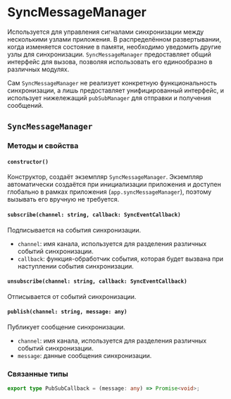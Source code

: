 # SyncMessageManager

Используется для управления сигналами синхронизации между несколькими узлами приложения. В распределённом развертывании, когда изменяется состояние в памяти, необходимо уведомить другие узлы для синхронизации. `SyncMessageManager` предоставляет общий интерфейс для вызова, позволяя использовать его единообразно в различных модулях.

Сам `SyncMessageManager` не реализует конкретную функциональность синхронизации, а лишь предоставляет унифицированный интерфейс, и использует нижележащий `pubSubManager` для отправки и получения сообщений.

## `SyncMessageManager`

### Методы и свойства

#### `constructor()`

Конструктор, создаёт экземпляр `SyncMessageManager`. Экземпляр автоматически создаётся при инициализации приложения и доступен глобально в рамках приложения (`app.syncMessageManager`), поэтому вызывать его вручную не требуется.

#### `subscribe(channel: string, callback: SyncEventCallback)`

Подписывается на события синхронизации.

- `channel`: имя канала, используется для разделения различных событий синхронизации.
- `callback`: функция-обработчик события, которая будет вызвана при наступлении события синхронизации.

#### `unsubscribe(channel: string, callback: SyncEventCallback)`

Отписывается от событий синхронизации.

#### `publish(channel: string, message: any)`

Публикует сообщение синхронизации.

- `channel`: имя канала, используется для разделения различных событий синхронизации.
- `message`: данные сообщения синхронизации.

### Связанные типы

```ts
export type PubSubCallback = (message: any) => Promise<void>;
```
